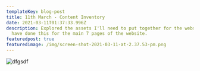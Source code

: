 ```yaml
---
templateKey: blog-post
title: 11th March - Content Inventory
date: 2021-03-11T01:37:33.996Z
description: Explored the assets I'll need to put together for the website. I
  have done this for the main 7 pages of the website.
featuredpost: true
featuredimage: /img/screen-shot-2021-03-11-at-2.37.53-pm.png
---
```

![dfgsdf](/img/screen-shot-2021-03-11-at-2.37.53-pm.png)